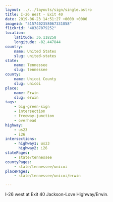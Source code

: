 ```yaml
---
layout: ../../layouts/sign/single.astro
title: I-26 West - Exit 40
date: 2019-06-23 14:51:27 +0000 +0000
imageid: "5157402358067331858"
flickrid: "48387079252"
location:
    latitude: 36.118258
    longitude: -82.447844
country:
    name: United States
    slug: united-states
state:
    name: Tennessee
    slug: tennessee
county:
    name: Unicoi County
    slug: unicoi
place:
    name: Erwin
    slug: erwin
tags:
    - big-green-sign
    - intersection
    - freeway-junction
    - overhead
highway:
    - us23
    - i26
intersections:
    - highway1: us23
      highway2: i26
statePages:
    - state/tennessee
countyPages:
    - state/tennessee/unicoi
placePages:
    - state/tennessee/unicoi/erwin

---
```

I-26 west at Exit 40 Jackson-Love Highway/Erwin.